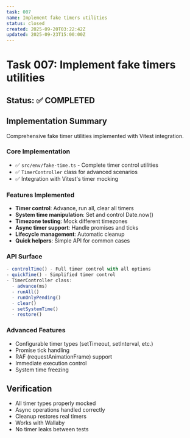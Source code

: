 ```yaml
---
task: 007
name: Implement fake timers utilities
status: closed
created: 2025-09-20T03:22:42Z
updated: 2025-09-23T15:00:00Z
---
```


# Task 007: Implement fake timers utilities

## Status: ✅ COMPLETED

## Implementation Summary

Comprehensive fake timer utilities implemented with Vitest integration.

### Core Implementation
- ✅ `src/env/fake-time.ts` - Complete timer control utilities
- ✅ `TimerController` class for advanced scenarios
- ✅ Integration with Vitest's timer mocking

### Features Implemented
- **Timer control**: Advance, run all, clear all timers
- **System time manipulation**: Set and control Date.now()
- **Timezone testing**: Mock different timezones
- **Async timer support**: Handle promises and ticks
- **Lifecycle management**: Automatic cleanup
- **Quick helpers**: Simple API for common cases

### API Surface
```typescript
- controlTime() - Full timer control with all options
- quickTime() - Simplified timer control
- TimerController class:
  - advance(ms)
  - runAll()
  - runOnlyPending()
  - clear()
  - setSystemTime()
  - restore()
```

### Advanced Features
- Configurable timer types (setTimeout, setInterval, etc.)
- Promise tick handling
- RAF (requestAnimationFrame) support
- Immediate execution control
- System time freezing

## Verification
- All timer types properly mocked
- Async operations handled correctly
- Cleanup restores real timers
- Works with Wallaby
- No timer leaks between tests